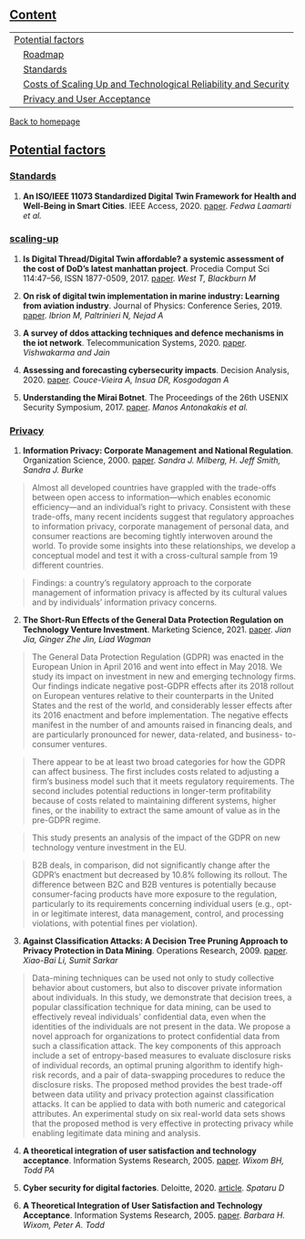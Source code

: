 ## [Content](#content)
<table>
<tr><td colspan="2"><a href="#potential-factors">Potential factors</a></td></tr>
<tr><td colspan="2">&emsp;<a href="#roadmap">Roadmap</a></td></tr>
<tr><td colspan="2">&emsp;<a href="#standards">Standards</a></td></tr>
<tr><td colspan="2">&emsp;<a href="#scaling-up">Costs of Scaling Up and Technological Reliability and Security</a></td></tr>
<tr><td colspan="2">&emsp;<a href="#privacy">Privacy and User Acceptance</a></td></tr>
</table>

[Back to homepage](../papers4dtor.md)

## [Potential factors](#content)


### [Standards](#content)
1. **An ISO/IEEE 11073 Standardized Digital Twin Framework for Health and Well-Being in Smart Cities**.  IEEE Access, 2020. [paper](https://ieeexplore.ieee.org/abstract/document/9108291). *Fedwa Laamarti et al.*

### [scaling-up](#content)
1. **Is Digital Thread/Digital Twin affordable? a systemic assessment of the cost of DoD’s latest manhattan project**. Procedia Comput Sci 114:47–56, ISSN 1877-0509, 2017. [paper](https://doi.org/10.1016/j.procs.2017.09.003Get). *West T, Blackburn M* 

2. **On risk of digital twin implementation in marine industry: Learning from aviation industry**. Journal of Physics: Conference Series, 2019. [paper](http://dx.doi.org/10.1088/1742-6596/1357/1/012009). *Ibrion M, Paltrinieri N, Nejad A*

3. **A survey of ddos attacking techniques and defence mechanisms in the iot network**. Telecommunication Systems, 2020. [paper](https://link.springer.com/article/10.1007/s11235-019-00599-z). *Vishwakarma and Jain* 

4. **Assessing and forecasting cybersecurity impacts**. Decision Analysis, 2020. [paper](http://dx.doi.org/10.1287/deca.2020.0418). *Couce-Vieira A, Insua DR, Kosgodagan A*

5. **Understanding the Mirai Botnet**. The Proceedings of the 26th USENIX Security Symposium, 2017. [paper](https://www.usenix.org/conference/usenixsecurity17/technical-sessions/presentation/antonakakis). *Manos Antonakakis et al.*


### [Privacy](#content)
1. **Information Privacy: Corporate Management and National Regulation**. Organization Science, 2000. [paper](https://doi.org/10.1287/orsc.11.1.35.12567). *Sandra J. Milberg, H. Jeff Smith, Sandra J. Burke*

> Almost all developed countries have grappled with the trade-offs between open access to information—which enables economic efficiency—and an individual’s right to privacy. Consistent with these trade-offs, many recent incidents suggest that regulatory approaches to information privacy, corporate management of personal data, and consumer reactions are becoming tightly interwoven around the world. To provide some insights into these relationships, we develop a conceptual model and test it with a cross-cultural sample from 19 different countries.

> Findings: a country’s regulatory approach to the corporate management of information privacy is affected by its cultural values and by individuals’ information privacy concerns.

2. **The Short-Run Effects of the General Data Protection Regulation on Technology Venture Investment**. Marketing Science, 2021. [paper](https://doi.org/10.1287/mksc.2020.1271). *Jian Jia, Ginger Zhe Jin, Liad Wagman*

> The General Data Protection Regulation (GDPR) was enacted in the European Union in April 2016 and went into effect in May 2018. We study its impact on investment in new and emerging technology firms. Our findings indicate negative post-GDPR effects after its 2018 rollout on European ventures relative to their counterparts in the United States and the rest of the world, and considerably lesser effects after its 2016 enactment and before implementation. The negative effects manifest in the number of and amounts raised in financing deals, and are particularly pronounced for newer, data-related, and business- to-consumer ventures.

> There appear to be at least two broad categories for how the GDPR can affect business. The first includes costs related to adjusting a firm’s business model such that it meets regulatory requirements. The second includes potential reductions in longer-term profitability because of costs related to maintaining different systems, higher fines, or the inability to extract the same amount of value as in the pre-GDPR regime.

> This study presents an analysis of the impact of the GDPR on new technology venture investment in the EU.

> B2B deals, in comparison, did not significantly change after the GDPR’s enactment but decreased by 10.8% following its rollout. The difference between B2C and B2B ventures is potentially because consumer-facing products have more exposure to the regulation, particularly to its requirements concerning individual users (e.g., opt-in or legitimate interest, data management, control, and processing violations, with potential fines per violation).

3. **Against Classification Attacks: A Decision Tree Pruning Approach to Privacy Protection in Data Mining**. Operations Research, 2009. [paper](https://doi.org/10.1287/opre.1090.0702). *Xiao-Bai Li, Sumit Sarkar*

> Data-mining techniques can be used not only to study collective behavior about customers, but also to discover private information about individuals. In this study, we demonstrate that decision trees, a popular classification technique for data mining, can be used to effectively reveal individuals' confidential data, even when the identities of the individuals are not present in the data. We propose a novel approach for organizations to protect confidential data from such a classification attack. The key components of this approach include a set of entropy-based measures to evaluate disclosure risks of individual records, an optimal pruning algorithm to identify high-risk records, and a pair of data-swapping procedures to reduce the disclosure risks. The proposed method provides the best trade-off between data utility and privacy protection against classification attacks. It can be applied to data with both numeric and categorical attributes. An experimental study on six real-world data sets shows that the proposed method is very effective in protecting privacy while enabling legitimate data mining and analysis.

4. **A theoretical integration of user satisfaction and technology acceptance**. Information Systems Research, 2005. [paper](http://dx.doi.org/10.1287/isre.1050.0042). *Wixom BH, Todd PA*

5. **Cyber security for digital factories**. Deloitte, 2020. [article](https://www2.deloitte.com/content/dam/Deloitte/uk/Documents/risk/deloitte-uk-digital-factory-interactive.pdf). *Spataru D*

6. **A Theoretical Integration of User Satisfaction and Technology Acceptance**. Information Systems Research, 2005. [paper](https://doi.org/10.1287/isre.1050.0042). *Barbara H. Wixom, Peter A. Todd*